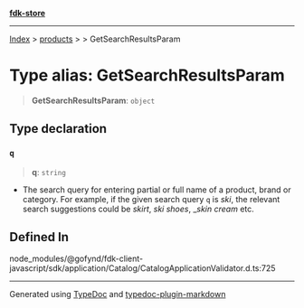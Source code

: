 [**fdk-store**](../../../README.md)
***

[Index](../../../API.md) > [products](../../README.md) > [<internal>](../README.md) > GetSearchResultsParam

# Type alias: GetSearchResultsParam

> **GetSearchResultsParam**: `object`

## Type declaration

### `q`

> **q**: `string`

- The search query for entering partial or full name of
a product, brand or category. For example, if the given search query `q` is
_ski_, the relevant search suggestions could be _skirt_, _ski shoes_,
__skin cream_ etc.

## Defined In

node\_modules/@gofynd/fdk-client-javascript/sdk/application/Catalog/CatalogApplicationValidator.d.ts:725

***
Generated using [TypeDoc](https://typedoc.org/) and [typedoc-plugin-markdown](https://www.npmjs.com/package/typedoc-plugin-markdown)
